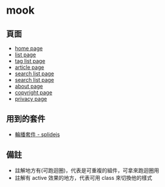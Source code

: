 # mook

## 頁面
- [home page](https://for-demo.github.io/mook/)
- [list page](https://for-demo.github.io/mook/list)
- [tag list page](https://for-demo.github.io/mook/tagList)
- [article page](https://for-demo.github.io/mook/article)
- [search list page](https://for-demo.github.io/mook/searchList)
- [search list page](https://for-demo.github.io/mook/searchList)
- [about page](https://for-demo.github.io/mook/about)
- [copyright page](https://for-demo.github.io/mook/copyright)
- [privacy page](https://for-demo.github.io/mook/privacy)

## 用到的套件
- [輪播套件 - splidejs](https://splidejs.com/)

## 備註
- 註解地方有(可跑迴圈)，代表是可重複的組件，可拿來跑迴圈用
- 註解有 active 效果的地方，代表可用 class 來切換他的樣式
